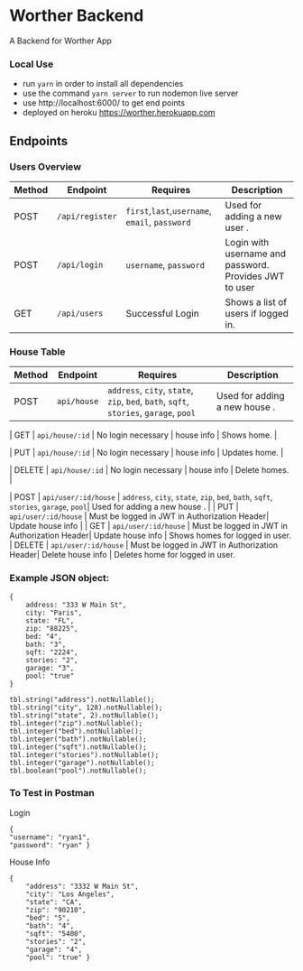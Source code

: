# Worther Backend

A Backend for Worther App

### Local Use

- run `yarn` in order to install all dependencies
- use the command `yarn server` to run nodemon live server
- use http://localhost:6000/ to get end points
- deployed on heroku  https://worther.herokuapp.com


## Endpoints

### Users Overview


| Method |     Endpoint     |                  Requires                    |                                        Description                            |
|--------|------------------|----------------------------------------------|-------------------------------------------------------------------------------|
|  POST  | `/api/register` | `first`,`last`,`username`, `email`, `password`| Used for adding a new user .                                       |
|  POST  | `/api/login`    |  `username`, `password`| Login with username and password. Provides JWT to user    |
|  GET   | `/api/users`     |  Successful Login  | Shows a list of users if logged in.          

### House Table

| Method |     Endpoint     |                  Requires                    |                                        Description                            |
|--------|------------------|----------------------------------------------|-------------------------------------------------------------------------------|
|  POST  | `api/house` | `address`, `city`, `state`, `zip`, `bed`, `bath`, `sqft`, `stories`, `garage`, `pool`| Used for adding a new house . |  

|  GET   | `api/house/:id`     | No login necessary | house info | Shows home.  |

|  PUT   | `api/house/:id`     | No login necessary | house info | Updates home.  | 

|  DELETE   | `api/house/:id`     | No login necessary | house info | Delete homes. |  

|  POST  | `api/user/:id/house` | `address`, `city`, `state`, `zip`, `bed`, `bath`, `sqft`, `stories`, `garage`, `pool`| Used for adding a new house .                                   |
|  PUT | `api/user/:id/house`    |  Must be logged in JWT in Authorization Header| Update house info  |
|  GET   | `api/user/:id/house`     | Must be logged in JWT in Authorization Header| Update house info | Shows homes for logged in user.    
|  DELETE   | `api/user/:id/house`     | Must be logged in JWT in Authorization Header| Delete house info | Deletes home for logged in user.          

### Example JSON object:
```
{
    address: "333 W Main St",
    city: "Paris",
    state: "FL",
    zip: "88225",
    bed: "4",
    bath: "3",
    sqft: "2224",
    stories: "2",
    garage: "3",
    pool: "true"
}
```
    tbl.string("address").notNullable();
    tbl.string("city", 128).notNullable();
    tbl.string("state", 2).notNullable();
    tbl.integer("zip").notNullable();
    tbl.integer("bed").notNullable();
    tbl.integer("bath").notNullable();
    tbl.integer("sqft").notNullable();
    tbl.integer("stories").notNullable();
    tbl.integer("garage").notNullable();
    tbl.boolean("pool").notNullable();

### To Test in Postman 

Login

```
{ 
"username": "ryan1",
"password": "ryan" }

```
House Info

```
{
    "address": "3332 W Main St",
    "city": "Los Angeles",
    "state": "CA",
    "zip": "90210",
    "bed": "5",
    "bath": "4",
    "sqft": "5400",
    "stories": "2",
    "garage": "4",
    "pool": "true" }

```